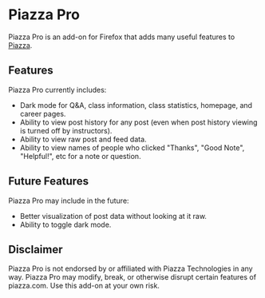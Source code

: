 # Piazza Pro
Piazza Pro is an add-on for Firefox that adds many useful features to
[Piazza](https://piazza.com/).

## Features
Piazza Pro currently includes:
 - Dark mode for Q&A, class information, class statistics, homepage,
   and career pages.
 - Ability to view post history for any post
   (even when post history viewing is turned off by instructors).
 - Ability to view raw post and feed data.
 - Ability to view names of people who clicked
  "Thanks", "Good Note", "Helpful!", etc for a note or question.

## Future Features
Piazza Pro may include in the future:
 - Better visualization of post data without looking at it raw.
 - Ability to toggle dark mode.

## Disclaimer
Piazza Pro is not endorsed by or affiliated with Piazza Technologies in any
way. Piazza Pro may modify, break, or otherwise disrupt certain features of
piazza.com. Use this add-on at your own risk.
